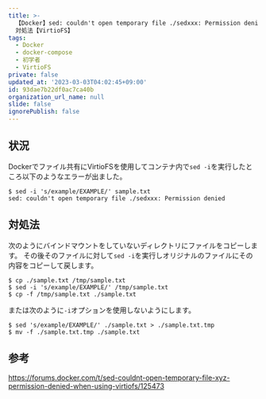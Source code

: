 ```yaml
---
title: >-
  【Docker】sed: couldn't open temporary file ./sedxxx: Permission denied
  対処法【VirtioFS】
tags:
  - Docker
  - docker-compose
  - 初学者
  - VirtioFS
private: false
updated_at: '2023-03-03T04:02:45+09:00'
id: 93dae7b22df0ac7ca40b
organization_url_name: null
slide: false
ignorePublish: false
---
```

## 状況

Dockerでファイル共有にVirtioFSを使用してコンテナ内で`sed -i`を実行したところ以下のようなエラーが出ました。

```terminal
$ sed -i 's/example/EXAMPLE/' sample.txt
sed: couldn't open temporary file ./sedxxx: Permission denied
```

## 対処法

次のようにバインドマウントをしていないディレクトリにファイルをコピーします。
その後そのファイルに対して`sed -i`を実行しオリジナルのファイルにその内容をコピーして戻します。

```terminal
$ cp ./sample.txt /tmp/sample.txt
$ sed -i 's/example/EXAMPLE/' /tmp/sample.txt
$ cp -f /tmp/sample.txt ./sample.txt
```

または次のように`-i`オプションを使用しないようにします。

```terminal
$ sed 's/example/EXAMPLE/' ./sample.txt > ./sample.txt.tmp
$ mv -f ./sample.txt.tmp ./sample.txt
```

## 参考

https://forums.docker.com/t/sed-couldnt-open-temporary-file-xyz-permission-denied-when-using-virtiofs/125473
